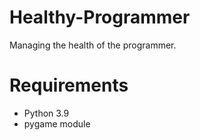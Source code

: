 # Healthy-Programmer
Managing the health of the programmer.

# Requirements
* Python 3.9
* pygame module

